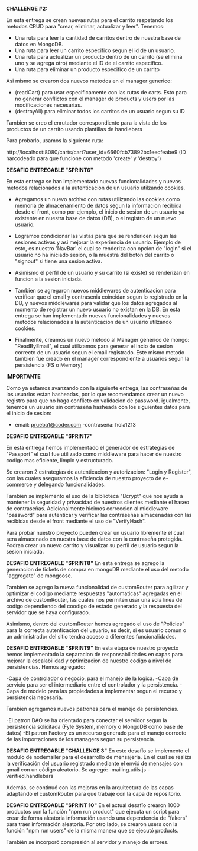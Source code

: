 **CHALLENGE #2:**

En esta entrega se crean nuevas rutas para el carrito respetando los metodos CRUD para "crear, eliminar, actualizar y leer".
Tenemos:

- Una ruta para leer la cantidad de carritos dentro de nuestra base de datos en MongoDB.
- Una ruta para leer un carrito especifico segun el id de un usuario.
- Una ruta para actualizar un producto dentro de un carrito (se elimina uno y se agrega otro) mediante el ID de el carrito especifico.
- Una ruta para eliminar un producto especifico de un carrito

Asi mismo se crearon dos nuevos metodos en el manager generico:

- (readCart) para usar especificamente con las rutas de carts. Esto para no generar conflictos con el manager de products y users por las modificaciones necesarias.
- (destroyAll) para eliminar todos los carritos de un usuario segun su ID

Tambien se creo el enrutador correspondiente para la vista de los productos de un carrito usando plantillas de handlebars

Para probarlo, usamos la siguiente ruta:

http://localhost:8080/carts/cart?user_id=6660fcb73892bc1eecfeabe9 (ID harcodeado para que funcione con metodo 'create' y 'destroy')

**DESAFIO ENTREGABLE "SPRINT6"**

En esta entrega se han implementado nuevas funcionalidades y nuevos metodos relacionados a la autenticacion de un usuario utilzando cookies. 

- Agregamos un nuevo archivo con rutas utilizando las cookies como memoria de almacenamiento de datos segun la informacion recibida desde el front, como por ejemplo, el inicio de sesion de un usuario ya existente en nuestra base de datos (DB), o el registro de un nuevo usuario.

- Logramos condicionar las vistas para que se rendericen segun las sesiones activas y asi mejorar la experiencia de usuario. Ejemplo de esto, es nuestro 'NavBar' el cual se renderiza con opcion de "login" si el usuario no ha iniciado sesion, o la muestra del boton del carrito o "signout" si tiene una sesion activa.

- Asimismo el perfil de un usuario y su carrito (si existe) se renderizan en funcion a la sesion iniciada.

- Tambien se agregaron nuevos middlewares de autenticacion para verificar que el email y contrasenia coincidan segun lo registrado en la DB, y nuevos middlewares para validar que los datos agregados al momento de registrar un nuevo usuario no existan en la DB. 
En esta entrega se han implementado nuevas funcionalidades y nuevos metodos relacionados a la autenticacion de un usuario utilzando cookies.

- Finalmente, creamos un nuevo metodo al Manager generico de mongo: "ReadByEmail", el cual utilizamos para generar el incio de sesion correcto de un usuario segun el email registrado. Este mismo metodo tambien fue creado en el manager correspondiente a usuarios segun la persistencia (FS o Memory)

**IMPORTANTE**

Como ya estamos avanzando con la siguiente entrega, las contraseñas de los usuarios estan hasheadas, por lo que recomendamos crear un nuevo registro para que no haga conflicto en validacion de password. igualmente, tenemos un usuario sin contraseña hasheada con los siguientes datos para el inicio de sesion:

- email: prueba1@coder.com
  -contraseña: hola1213

**DESAFIO ENTREGABLE "SPRINT7"**

En esta entrega hemos implementado el generador de estrategias de "Passport" el cual fue utilizado como middleware para hacer de nuestro codigo mas eficiente, limpio y estructurado.

Se crearon 2 estrategias de autenticacion y autorizacion: "Login y Register", con las cuales aseguramos la eficiencia de nuestro proyecto de e-commerce y delegando funcionalidades.

Tambien se implemento el uso de la biblioteca "Bcrypt" que nos ayuda a mantener la seguridad y privacidad de nuestros clientes mediante el haseo de contraseñas. Adicionalmente hicimos correccion al middleware "password" para autenticar y verificar las contraseñas almacenadas con las recibidas desde el front mediante el uso de "VerifyHash".

Para probar nuestro proyecto pueden crear un usuario libremente el cual sera almacenado en nuestra base de datos con la contraseña protegida. Podran crear un nuevo carrito y visualizar su perfil de usuario segun la sesion iniciada.

**DESAFIO ENTREGABLE "SPRINT8"**
En esta entrega se agrego la generacion de tickets de compra en mongoDB mediante el uso del metodo "aggregate" de mongoose.

Tambien se agrego la nueva funcionalidad de customRouter para agilizar y optimizar el codigo mediante respuestas "automaticas" agregadas en el archivo de customRouter, las cuales nos permiten usar una sola linea de codigo dependiendo del coodigo de estado generado y la respuesta del servidor que se haya configurado.

Asimismo, dentro del customRouter hemos agregado el uso de "Policies" para la correcta autenticacion del usuario, es decir, si es usuario comun o un administrador del sitio tendra acceso a diferentes funcionalidades.

**DESAFIO ENTREGABLE "SPRINT9"**
En esta etapa de nuestro proyecto hemos implementado la separacion de responsabilidades en capas para mejorar la escalabilidad y optimizacion de nuestro codigo a nivel de persistencias. Hemos agregado:

-Capa de controlador o negocio, para el manejo de la logica.
-Capa de servicio para ser el intermediario entre el controlador y la persistencia.
-Capa de modelo para las propiedades a implementar segun el recurso y persistencia necesaria.

Tambien agregamos nuevos patrones para el manejo de persistencias.

-El patron DAO se ha orientado para conectar el servidor segun la persistencia solicitada (Fyle System, memory o MongoDB como base de datos)
-El patron Factory es un recurso generado para el manejo correcto de las importaciones de los managers segun su persistencia.

**DESAFIO ENTREGABLE "CHALLENGE 3"**
En este desafío se implemento el módulo de nodemailer para el desarrollo de mensajería. En el cual se realiza la verificación del usuario registrado mediante el envió de mensajes con gmail con un código aleatorio. Se agregó:
-mailing.utils.js
-verified.handlebars

Además, se continuó con las mejoras en la arquitectura de las capas adaptando el customRouter para que trabaje con la capa de repositorio.

**DESAFIO ENTREGABLE "SPRINT 10"**
En el actual desafío crearon 1000 productos con la función "npm run product" que ejecuta un script para crear de forma aleatoria información usando una dependencia de "fakers" para traer información aleatoria. Por otro lado, se crearon users con la función "npm run users" de la misma manera que se ejecutó products.

También se incorporó compresión al servidor y manejo de errores.

